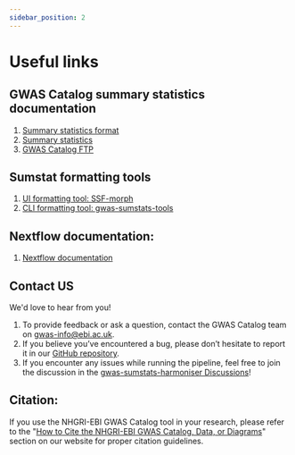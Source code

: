 ```yaml
---
sidebar_position: 2
---
```

# Useful links

## GWAS Catalog summary statistics documentation
1. [Summary statistics format](https://www.ebi.ac.uk/gwas/docs/summary-statistics-format)
2. [Summary statistics](https://www.ebi.ac.uk/gwas/docs/methods/summary-statistics#_what_are_harmonised_files)
3. [GWAS Catalog FTP](https://ftp.ebi.ac.uk/pub/databases/gwas/summary_statistics/)

## Sumstat formatting tools
1. [UI formatting tool: SSF-morph](https://ebispot.github.io/gwas-sumstats-tools-ssf-morph/)
2. [CLI formatting tool: gwas-sumstats-tools](https://github.com/EBISPOT/gwas-sumstats-tools)

## Nextflow documentation:
1. [Nextflow documentation](https://www.nextflow.io/docs/latest/index.html)

## Contact US
We'd love to hear from you!
1. To provide feedback or ask a question, contact the GWAS Catalog team on gwas-info@ebi.ac.uk.
2. If you believe you’ve encountered a bug, please don’t hesitate to report it in our [GitHub repository](https://github.com/EBISPOT/gwas-sumstats-harmoniser/issues/new?assignees=&labels=bug&projects=&template=bug_report.yml&title=%5BBug%5D%3A+).
3. If you encounter any issues while running the pipeline, feel free to join the discussion in the [gwas-sumstats-harmoniser Discussions](https://github.com/EBISPOT/gwas-sumstats-harmoniser/discussions)!

## Citation:
If you use the NHGRI-EBI GWAS Catalog tool in your research,  please refer to the "[How to Cite the NHGRI-EBI GWAS Catalog, Data, or Diagrams](https://www.ebi.ac.uk/gwas/docs/about#:~:text=How%20to%20cite%20the%20NHGRI%2DEBI%20GWAS%20Catalog%2C%20data%20therein%20or%20diagram%3A)" section on our website for proper citation guidelines.

